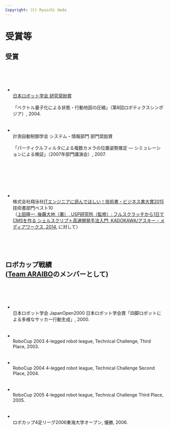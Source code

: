 ```yaml
---
Copyright: (C) Ryuichi Ueda
---
```


# 受賞等
<!--:ja--><h2>受賞</h2><br />
<br />
<ul><br />
<li><br />
<a href="http://www.rsj.or.jp/awards/investigation/page/2" target="_blank">日本ロボット学会 研究奨励賞</a><br /><br />
「ベクトル量子化による状態・行動地図の圧縮」（第8回ロボティクスシンポジア）, 2004.<br />
</li><br /><br />
<li><br />
計測自動制御学会 システム・情報部門 部門奨励賞<br /><br />
「パーティクルフィルタによる複数カメラの位置姿勢推定 ― シミュレーションによる検証」（2007年部門講演会）, 2007.<br />
</li><br /><br />
</ul><br />
<br />
<ul><br />
<li><br />
株式会社翔泳社<a href="http://www.shoeisha.co.jp/campaign/award/result" target="_blank">ITエンジニアに読んでほしい！技術書・ビジネス書大賞2015</a>技術書部門ベスト10<br />
（<a href="http://blog.ueda.asia/?page_id=3237" target="_blank">上田隆一, 後藤大地（著）, USP研究所（監修）: フルスクラッチから1日でCMSを作る シェルスクリプト高速開発手法入門, KADOKAWA/アスキー・メディアワークス, 2014.</a> に対して）<br />
</li><br />
</ul><br />
<br />
<h2>ロボカップ戦績<br />
 (<a href="http://www.araibo.com/">Team ARAIBO</a>のメンバーとして)</h2><br />
<br />
<ul><br />
<li><br />
日本ロボット学会 JapanOpen2000 日本ロボット学会賞「四脚ロボットによる多様なサッカー行動生成」, 2000.<br />
</li><br /><br />
<li><br />
RoboCup 2003 4-legged robot league, Technical Challenge, Third Place, 2003.<br />
</li><br /><br />
<li><br />
RoboCup 2004 4-legged robot league, Technical Challenge Second Place, 2004.<br />
</li><br /><br />
<li><br />
RoboCup 2005 4-legged robot league, Technical Challenge Third Place, 2005.<br />
</li><br /><br />
<li><br />
ロボカップ4足リーグ2006東海大学オープン, 優勝, 2006.<br />
</li><br /><br />
</ul><br />
<br />
<!--<h2>Awards</h2><br />
<ul><br />
<li><br />
Young Investigator Excellence Award, <br />
The Robotics Society of Japan,<br /><br />
for my presentation of ``Vector Quantization for State-Action Map Compression" at Robotics Simposia, <br />
2004.<br />
</li><br /><br />
<li><br />
Young Author's Award, <br />
Systems and Information Division, The Society of Instrument and Control Engineers,<br /><br />
for my presentation of ``Pose Estimation of Multiple Cameras with Particle Filters ---Evaluation on Simulation" at SSI, <br />
2007.<br />
</li><br /><br />
</ul><br />
<h2>RoboCup Records (as a member of <a href="http://araibo.is-a-geek.com/">Team ARAIBO</a>)</h2><br />
<br />
<ul><br />
<li><br />
Technical Challenge, RoboCup 2003 4-legged robot league, Third Place, 2003.<br />
</li><br /><br />
<li><br />
Technical Challenge, RoboCup 2004 4-legged robot league, Second Place, 2004.<br />
</li><br /><br />
<li><br />
Technical Challenge, RoboCup 2005 4-legged robot league, Third Place, 2005.<br />
</li><br /><br />
</ul>-->
